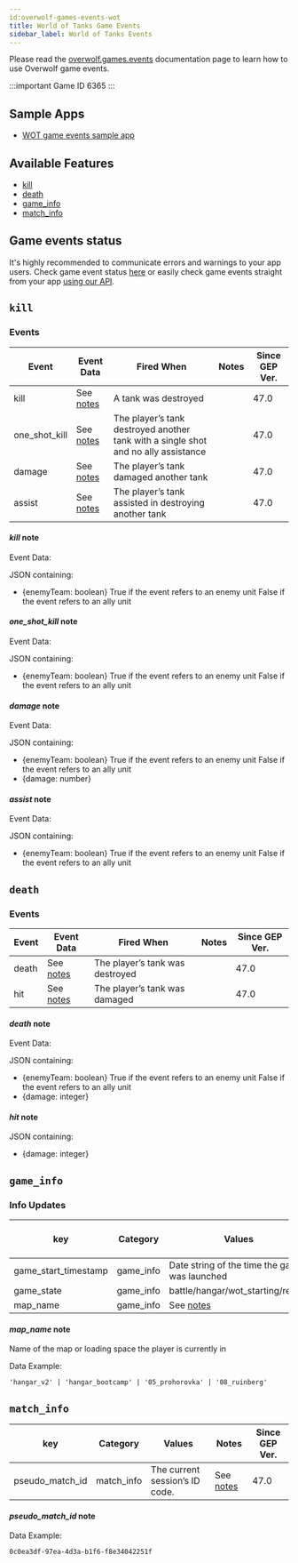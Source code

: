 ```yaml
---
id:overwolf-games-events-wot
title: World of Tanks Game Events
sidebar_label: World of Tanks Events
---
```


Please read the [overwolf.games.events](overwolf-games-events) documentation page to learn how to use Overwolf game events.

:::important Game ID
6365
:::

## Sample Apps
* [WOT game events sample app](https://github.com/overwolf/events-sample-apps)

## Available Features

* [kill](#kill)
* [death](#death)
* [game_info](#game_info)
* [match_info](#match_info)

## Game events status

It's highly recommended to communicate errors and warnings to your app users. Check game event status [here](../status/all) or easily check game events straight from your app [using our API](../topics/howto-check-events-status-from-app).

## `kill`

### Events

Event      | Event Data  | Fired When          | Notes              | Since GEP Ver. |
-----------| ------------| ------------------- | ------------------ | --------------|
kill       |See [notes](#kill-note)| A tank was destroyed |         |     47.0      | 
one_shot_kill|See [notes](#one_shot_kill-note)| The player’s tank destroyed another tank with a single shot and no ally assistance  |       |     47.0      | 
damage     |See [notes](#damage-note)| The player’s tank damaged another tank |       |     47.0      | 
assist     |See [notes](#assist-note)| The player’s tank assisted in destroying another tank |       |     47.0      | 

#### *kill* note

Event Data:

JSON containing:
* {enemyTeam: boolean}
True if the event refers to an enemy unit
False if the event refers to an ally unit

#### *one_shot_kill* note

Event Data:

JSON containing:

* {enemyTeam: boolean}
True if the event refers to an enemy unit
False if the event refers to an ally unit

#### *damage* note

Event Data:

JSON containing:

* {enemyTeam: boolean}
True if the event refers to an enemy unit
False if the event refers to an ally unit
* {damage: number}

#### *assist* note

Event Data:

JSON containing:

* {enemyTeam: boolean}
True if the event refers to an enemy unit
False if the event refers to an ally unit

## `death`

### Events

Event      | Event Data  | Fired When          | Notes              | Since GEP Ver. |
-----------| ------------| ------------------- | ------------------ | --------------|
death      |See [notes](#death-note)| The player’s tank was destroyed |         |     47.0      | 
hit	       |See [notes](#hit-note)| The player’s tank was damaged |         |     47.0      | 

#### *death* note

Event Data:

JSON containing:

* {enemyTeam: boolean}
True if the event refers to an enemy unit
False if the event refers to an ally unit
* {damage: integer}

#### *hit* note

JSON containing:
* {damage: integer}

## `game_info`

### Info Updates

key          | Category    | Values                            | Notes                 | Since GEP Ver. |
------------ | ------------| --------------------------------- | --------------------- | ------------- |
game_start_timestamp| game_info   |Date string of the time the game was launched|               |      47.0     |
game_state   | game_info   |battle/hangar/wot_starting/replay|               |      47.0     |
map_name     | game_info   | See [notes](#map_name-note) |               |      86.0     |

#### *map_name* note

Name of the map or loading space the player is currently in

Data Example:

`'hangar_v2' | 'hangar_bootcamp' | '05_prohorovka' | '08_ruinberg'`

## `match_info`

key          | Category    | Values                            | Notes                 | Since GEP Ver. |
------------ | ------------| --------------------------------- | --------------------- | ------------- |
pseudo_match_id| match_info   |The current session’s ID code.|See [notes](#pseudo_match_id-note)|      47.0     |

#### *pseudo_match_id* note

Data Example:

`0c0ea3df-97ea-4d3a-b1f6-f8e34042251f`
